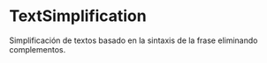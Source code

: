 TextSimplification
==================

Simplificación de textos basado en la sintaxis de la frase eliminando complementos.
